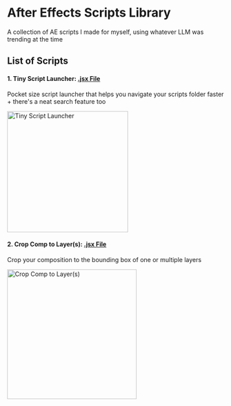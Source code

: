 # After Effects Scripts Library
A collection of AE scripts I made for myself, using whatever LLM was trending at the time

## List of Scripts
#### 1. Tiny Script Launcher: [.jsx File](https://github.com/crinzip/ae-scripts-library/blob/main/Scripts/Tiny%20Script%20Launcher.jsx)
Pocket size script launcher that helps you navigate your scripts folder faster + there's a neat search feature too

<img width="280" alt="Tiny Script Launcher" src="https://github.com/user-attachments/assets/a1013787-8287-48a6-b1e9-e12c9c842874" />

#### 2. Crop Comp to Layer(s): [.jsx File](https://github.com/crinzip/ae-scripts-library/blob/main/Scripts/Crop%20Comp%20To%20Layer.jsx)
Crop your composition to the bounding box of one or multiple layers

<img width="300" alt="Crop Comp to Layer(s)" src="https://github.com/user-attachments/assets/9b2c07cd-d49c-40df-908e-a7e3d4572476" />
